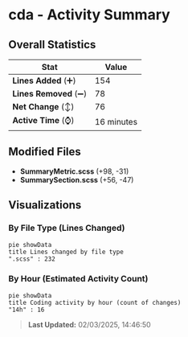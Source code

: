 # cda - Activity Summary 

## Overall Statistics

| Stat                   | Value                                                             |
| ---------------------- | ----------------------------------------------------------------- |
| **Lines Added** (➕)   | 154                                          |
| **Lines Removed** (➖) | 78                                        |
| **Net Change** (↕)    | 76                |
| **Active Time** (⌚)   | 16 minutes |


## Modified Files
- **SummaryMetric.scss** (+98, -31)
- **SummarySection.scss** (+56, -47)

## Visualizations

### By File Type (Lines Changed)

```mermaid
pie showData
title Lines changed by file type
".scss" : 232
```

### By Hour (Estimated Activity Count)

```mermaid
pie showData
title Coding activity by hour (count of changes)
"14h" : 16
```


> **Last Updated:** 02/03/2025, 14:46:50